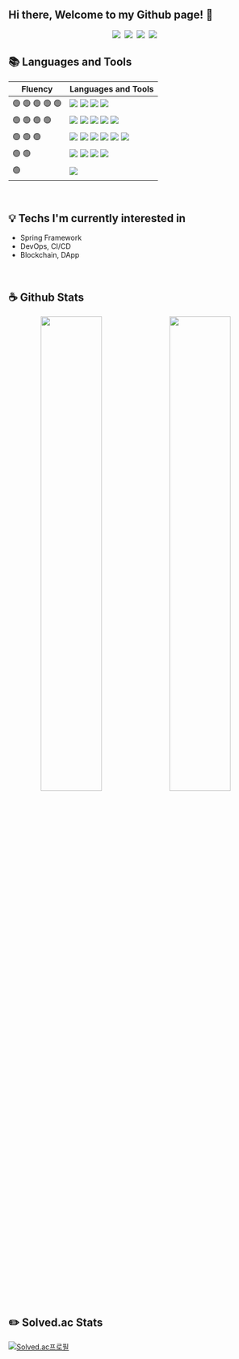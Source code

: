 ## Hi there, Welcome to my Github page! 👋

<p align="center">
  <a href="https://ctwc55.github.io/"><img src="https://img.shields.io/badge/Blog-663399?style=flat&logo=Gatsby&logoColor=white"></a>&nbsp
  <a href="https://www.linkedin.com/in/%EC%8A%B9%EC%97%B4-%EC%86%90-4b3812237/"><img src="https://img.shields.io/badge/LinkedIn-0A66C2?style=flat&logo=LinkedIn&logoColor=white"></a>&nbsp
  <a href="https://www.instagram.com/sy_not_sr/"><img src="https://img.shields.io/badge/Instagram-E4405F?style=flat&logo=Instagram&logoColor=white"></a>&nbsp
  <a href="mailto:ssy990408@gmail.com"><img src="https://img.shields.io/badge/Gmail-EA4335?style=flat&logo=Gmail&logoColor=white"></a>&nbsp
</p>

## 📚 Languages and Tools

|Fluency|Languages and Tools|
|---|---|
|🟢 🟢 🟢 🟢 🟢|<img src="https://img.shields.io/badge/C-A8B9CC?style=flat&logo=C&logoColor=white">&nbsp;<img src="https://img.shields.io/badge/C++-00599C?style=flat&logo=C%2B%2B&logoColor=white">&nbsp;<img src="https://img.shields.io/badge/Python-3776AB?style=flat&logo=Python&logoColor=white">&nbsp;<img src="https://img.shields.io/badge/VS Code-007ACC?style=flat&logo=Visual-Studio-Code&logoColor=white">|
|🟢 🟢 🟢 🟢|<img src="https://img.shields.io/badge/JavaScript-F7DF1E?style=flat&logo=JavaScript&logoColor=white">&nbsp;<img src="https://img.shields.io/badge/Flask-000000?style=flat&logo=Flask&logoColor=white">&nbsp;<img src="https://img.shields.io/badge/MySQL-4479A1?style=flat&logo=MySQL&logoColor=white">&nbsp;<img src="https://img.shields.io/badge/AWS EC2-232F3E?style=flat&logo=Amazon-AWS&logoColor=white">&nbsp;<img src="https://img.shields.io/badge/AWS S3-232F3E?style=flat&logo=Amazon-AWS&logoColor=white">|
|🟢 🟢 🟢|<img src="https://img.shields.io/badge/Node.js-339933?style=flat&logo=Node.js&logoColor=white">&nbsp;<img src="https://img.shields.io/badge/NGINX-009639?style=flat&logo=NGINX&logoColor=white">&nbsp;<img src="https://img.shields.io/badge/React-282C34?style=flat&logo=React&logoColor=61DAFB">&nbsp;<img src="https://img.shields.io/badge/Docker-2496ED?style=flat&logo=Docker&logoColor=white">&nbsp;<img src="https://img.shields.io/badge/AWS Route 53-232F3E?style=flat&logo=Amazon-AWS&logoColor=white">&nbsp;<img src="https://img.shields.io/badge/AWS RDS-232F3E?style=flat&logo=Amazon-AWS&logoColor=white">|
|🟢 🟢|<img src="https://img.shields.io/badge/Next.js-000000?style=flat&logo=Next.js&logoColor=white">&nbsp;<img src="https://img.shields.io/badge/Spring Boot-6DB33F?style=flat&logo=Spring-Boot&logoColor=white">&nbsp;<img src="https://img.shields.io/badge/Intellij IDEA-000000?style=flat&logo=Intellij-IDEA&logoColor=white">&nbsp;<img src="https://img.shields.io/badge/Unreal Engine-313131?style=flat&logo=Unreal-Engine&logoColor=white">|
|🟢|<img src="https://img.shields.io/badge/TypeScript-3178C6?style=flat&logo=TypeScript&logoColor=white">|
  
<br>

## 💡 Techs I'm currently interested in

- Spring Framework
- DevOps, CI/CD
- Blockchain, DApp

<br>

## ☕ Github Stats

<p align="center">
  <img src="https://github-readme-stats.vercel.app/api?username=ctwc55&theme=algolia" width="49%">&nbsp
  <img src="https://github-readme-stats.vercel.app/api/top-langs/?username=ctwc55&layout=compact" width="49%">
</p>

<br>

## ✏️ Solved.ac Stats

[![Solved.ac프로필](http://mazassumnida.wtf/api/v2/generate_badge?boj=ctwc55)](https://solved.ac/ctwc55)

<!--
**ctwc55/ctwc55** is a ✨ _special_ ✨ repository because its `README.md` (this file) appears on your GitHub profile.

Here are some ideas to get you started:

- 🔭 I’m currently working on ...
- 🌱 I’m currently learning ...
- 👯 I’m looking to collaborate on ...
- 🤔 I’m looking for help with ...
- 💬 Ask me about ...
- 📫 How to reach me: ...
- 😄 Pronouns: ...
- ⚡ Fun fact: ...
-->
